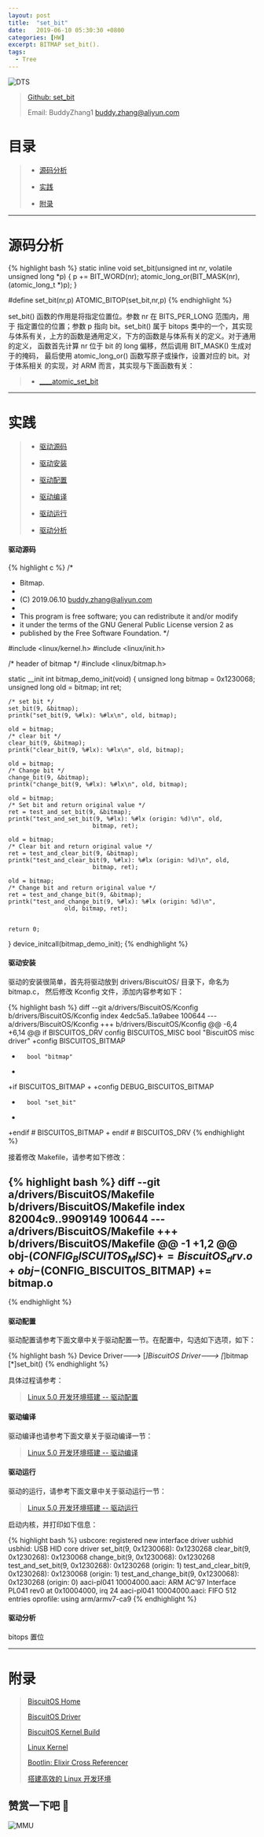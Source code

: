```yaml
---
layout: post
title:  "set_bit"
date:   2019-06-10 05:30:30 +0800
categories: [HW]
excerpt: BITMAP set_bit().
tags:
  - Tree
---
```


![DTS](https://gitee.com/BiscuitOS_team/PictureSet/raw/Gitee/BiscuitOS/kernel/IND00000B.jpg)

> [Github: set_bit](https://github.com/BiscuitOS/HardStack/tree/master/Algorithem/bitmap/API/set_bit)
>
> Email: BuddyZhang1 <buddy.zhang@aliyun.com>

# 目录

> - [源码分析](#源码分析)
>
> - [实践](#实践)
>
> - [附录](#附录)

-----------------------------------

# <span id="源码分析">源码分析</span>

{% highlight bash %}
static inline void set_bit(unsigned int nr, volatile unsigned long *p)
{
        p += BIT_WORD(nr);
        atomic_long_or(BIT_MASK(nr), (atomic_long_t *)p);
}

#define set_bit(nr,p)                   ATOMIC_BITOP(set_bit,nr,p)
{% endhighlight %}

set_bit() 函数的作用是将指定位置位。参数 nr 在 BITS_PER_LONG 范围内，用于
指定置位的位置；参数 p 指向 bit。set_bit() 属于 bitops 类中的一个，其实现
与体系有关，上方的函数是通用定义，下方的函数是与体系有关的定义。对于通用的定义，
函数首先计算 nr 位于 bit 的 long 偏移，然后调用 BIT_MASK() 生成对于的掩码，
最后使用 atomic_long_or() 函数写原子或操作，设置对应的 bit。对于体系相关
的实现，对 ARM 而言，其实现与下面函数有关：

> - [\_\_\_\_atomic_set_bit](https://biscuitos.github.io/blog/BITMAP_____atomic_set_bit)

--------------------------------------------------

# <span id="实践">实践</span>

> - [驱动源码](#驱动源码)
>
> - [驱动安装](#驱动安装)
>
> - [驱动配置](#驱动配置)
>
> - [驱动编译](#驱动编译)
>
> - [驱动运行](#驱动运行)
>
> - [驱动分析](#驱动分析)

#### <span id="驱动源码">驱动源码</span>

{% highlight c %}
/*
 * Bitmap.
 *
 * (C) 2019.06.10 <buddy.zhang@aliyun.com>
 *
 * This program is free software; you can redistribute it and/or modify
 * it under the terms of the GNU General Public License version 2 as
 * published by the Free Software Foundation.
 */

#include <linux/kernel.h>
#include <linux/init.h>

/* header of bitmap */
#include <linux/bitmap.h>

static __init int bitmap_demo_init(void)
{
	unsigned long bitmap = 0x1230068;
	unsigned long old = bitmap;
	int ret;

	/* set bit */
	set_bit(9, &bitmap);
	printk("set_bit(9, %#lx): %#lx\n", old, bitmap);

	old = bitmap;
	/* clear bit */
	clear_bit(9, &bitmap);
	printk("clear_bit(9, %#lx): %#lx\n", old, bitmap);

	old = bitmap;
	/* Change bit */
	change_bit(9, &bitmap);
	printk("change_bit(9, %#lx): %#lx\n", old, bitmap);

	old = bitmap;
	/* Set bit and return original value */
	ret = test_and_set_bit(9, &bitmap);
	printk("test_and_set_bit(9, %#lx): %#lx (origin: %d)\n", old,
							bitmap, ret);

	old = bitmap;
	/* Clear bit and return original value */
	ret = test_and_clear_bit(9, &bitmap);
	printk("test_and_clear_bit(9, %#lx): %#lx (origin: %d)\n", old,
							bitmap, ret);

	old = bitmap;
	/* Change bit and return original value */
	ret = test_and_change_bit(9, &bitmap);
	printk("test_and_change_bit(9, %#lx): %#lx (origin: %d)\n",
					old, bitmap, ret);


	return 0;
}
device_initcall(bitmap_demo_init);
{% endhighlight %}

#### <span id="驱动安装">驱动安装</span>

驱动的安装很简单，首先将驱动放到 drivers/BiscuitOS/ 目录下，命名为 bitmap.c，
然后修改 Kconfig 文件，添加内容参考如下：

{% highlight bash %}
diff --git a/drivers/BiscuitOS/Kconfig b/drivers/BiscuitOS/Kconfig
index 4edc5a5..1a9abee 100644
--- a/drivers/BiscuitOS/Kconfig
+++ b/drivers/BiscuitOS/Kconfig
@@ -6,4 +6,14 @@ if BISCUITOS_DRV
config BISCUITOS_MISC
        bool "BiscuitOS misc driver"
+config BISCUITOS_BITMAP
+       bool "bitmap"
+
+if BISCUITOS_BITMAP
+
+config DEBUG_BISCUITOS_BITMAP
+       bool "set_bit"
+
+endif # BISCUITOS_BITMAP
+
endif # BISCUITOS_DRV
{% endhighlight %}

接着修改 Makefile，请参考如下修改：

{% highlight bash %}
diff --git a/drivers/BiscuitOS/Makefile b/drivers/BiscuitOS/Makefile
index 82004c9..9909149 100644
--- a/drivers/BiscuitOS/Makefile
+++ b/drivers/BiscuitOS/Makefile
@@ -1 +1,2 @@
obj-$(CONFIG_BISCUITOS_MISC)     += BiscuitOS_drv.o
+obj-$(CONFIG_BISCUITOS_BITMAP)     += bitmap.o
--
{% endhighlight %}

#### <span id="驱动配置">驱动配置</span>

驱动配置请参考下面文章中关于驱动配置一节。在配置中，勾选如下选项，如下：

{% highlight bash %}
Device Driver--->
    [*]BiscuitOS Driver--->
        [*]bitmap
            [*]set_bit()
{% endhighlight %}

具体过程请参考：

> [Linux 5.0 开发环境搭建 -- 驱动配置](https://biscuitos.github.io/blog/Linux-5.0-arm32-Usermanual/#%E9%A9%B1%E5%8A%A8%E9%85%8D%E7%BD%AE)

#### <span id="驱动编译">驱动编译</span>

驱动编译也请参考下面文章关于驱动编译一节：

> [Linux 5.0 开发环境搭建 -- 驱动编译](https://biscuitos.github.io/blog/Linux-5.0-arm32-Usermanual/#%E7%BC%96%E8%AF%91%E9%A9%B1%E5%8A%A8)

#### <span id="驱动运行">驱动运行</span>

驱动的运行，请参考下面文章中关于驱动运行一节：

> [Linux 5.0 开发环境搭建 -- 驱动运行](https://biscuitos.github.io/blog/Linux-5.0-arm32-Usermanual/#%E9%A9%B1%E5%8A%A8%E8%BF%90%E8%A1%8C)

启动内核，并打印如下信息：

{% highlight bash %}
usbcore: registered new interface driver usbhid
usbhid: USB HID core driver
set_bit(9, 0x1230068): 0x1230268
clear_bit(9, 0x1230268): 0x1230068
change_bit(9, 0x1230068): 0x1230268
test_and_set_bit(9, 0x1230268): 0x1230268 (origin: 1)
test_and_clear_bit(9, 0x1230268): 0x1230068 (origin: 1)
test_and_change_bit(9, 0x1230068): 0x1230268 (origin: 0)
aaci-pl041 10004000.aaci: ARM AC'97 Interface PL041 rev0 at 0x10004000, irq 24
aaci-pl041 10004000.aaci: FIFO 512 entries
oprofile: using arm/armv7-ca9
{% endhighlight %}

#### <span id="驱动分析">驱动分析</span>

bitops 置位

-----------------------------------------------

# <span id="附录">附录</span>

> [BiscuitOS Home](https://biscuitos.github.io/)
>
> [BiscuitOS Driver](https://biscuitos.github.io/blog/BiscuitOS_Catalogue/)
>
> [BiscuitOS Kernel Build](https://biscuitos.github.io/blog/Kernel_Build/)
>
> [Linux Kernel](https://www.kernel.org/)
>
> [Bootlin: Elixir Cross Referencer](https://elixir.bootlin.com/linux/latest/source)
>
> [搭建高效的 Linux 开发环境](https://biscuitos.github.io/blog/Linux-debug-tools/)

## 赞赏一下吧 🙂

![MMU](https://gitee.com/BiscuitOS_team/PictureSet/raw/Gitee/BiscuitOS/kernel/HAB000036.jpg)
